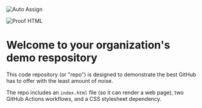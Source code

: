 ![Auto Assign](https://github.com/React-Queen/demo-repository/actions/workflows/auto-assign.yml/badge.svg)

![Proof HTML](https://github.com/React-Queen/demo-repository/actions/workflows/proof-html.yml/badge.svg)

# Welcome to your organization's demo respository
This code repository (or "repo") is designed to demonstrate the best GitHub has to offer with the least amount of noise.

The repo includes an `index.html` file (so it can render a web page), two GitHub Actions workflows, and a CSS stylesheet dependency.
